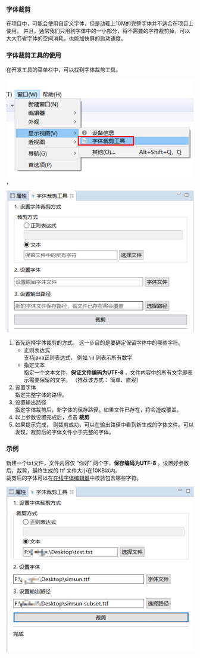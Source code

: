 ### 字体裁剪

在项目中，可能会使用自定义字体，但是动辄上10M的完整字体并不适合在项目上使用。
并且，通常我们只用到字体中的一小部分，将不需要的字符裁剪掉，可以大大节省字体的空间消耗，也能加快屏的启动速度。

### 字体裁剪工具的使用
在开发工具的菜单栏中，可以找到字体裁剪工具。  
  
  ![](assets/ide/font_cut_tool_menu.png)，

  ![](assets/ide/font_cut_tool.png)

1. 首先选择字体裁剪的方式。 这一步目的是要确定保留字体中的哪些字符。  
   * 正则表达式   
     支持java正则表达式，   例如  `\d` 则表示所有数字
   * 指定文本  
     指定一个文本文件，**保证文件编码为UTF-8** ，文件内容中的所有文字即表示需要保留的文字。 （推荐该方式： 简单、直观）
2.  设置字体  
    指定完整字体的路径。  
3.  设置输出路径  
    指定字体裁剪后，新字体的保存路径。如果文件已存在，将会造成覆盖。
4. 以上参数设置完成后，点击 **裁剪** 
5. 如果提示完成， 则裁剪成功，可以在输出路径中看到新生成的字体文件。可以发现，裁剪后的字体文件小于完整的字体。

### 示例
新建一个txt文件，文件内容仅 “你好” 两个字，**保存编码为UTF-8** 。设置好参数后，裁剪，最终生成的 ttf 文件大小在10KB以内。  
 裁剪后的字体可以在[在线字体编辑器](http://fontstore.baidu.com/static/editor/index.html)中校验包含哪些字符。 


![](assets/ide/font_cut_tool_test.png)


